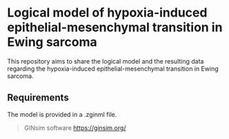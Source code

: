 # Logical model of hypoxia-induced epithelial-mesenchymal transition in Ewing sarcoma
This repository aims to share the logical model and the resulting data regarding the hypoxia-induced epithelial-mesenchymal transition in Ewing sarcoma.

## Requirements

The model is provided in a .zginml file.

> GINsim software <https://ginsim.org/>

